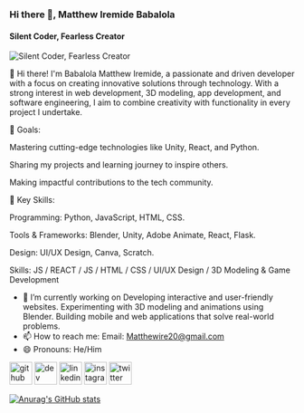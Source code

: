 ### Hi there 👋, Matthew Iremide Babalola
#### Silent Coder, Fearless Creator
![Silent Coder, Fearless Creator](https://pbs.twimg.com/profile_banners/1791168559734779904/1750673602/1080x360)

👋 Hi there! I'm Babalola Matthew Iremide, a passionate and driven developer with a focus on creating innovative solutions through technology. With a strong interest in web development, 3D modeling, app development, and software engineering, I aim to combine creativity with functionality in every project I undertake.

🎯 Goals:

Mastering cutting-edge technologies like Unity, React, and Python.

Sharing my projects and learning journey to inspire others.

Making impactful contributions to the tech community.

🌟 Key Skills:

Programming: Python, JavaScript, HTML, CSS.

Tools & Frameworks: Blender, Unity, Adobe Animate, React, Flask.

Design: UI/UX Design, Canva, Scratch.




Skills: JS / REACT / JS / HTML / CSS / UI/UX Design / 3D Modeling & Game Development

- 🔭 I’m currently working on Developing interactive and user-friendly websites.  Experimenting with 3D modeling and animations using Blender.  Building mobile and web applications that solve real-world problems. 
- 📫 How to reach me: Email: Matthewire20@gmail.com 
- 😄 Pronouns: He/Him 


[<img src='https://cdn.jsdelivr.net/npm/simple-icons@3.0.1/icons/github.svg' alt='github' height='40'>](https://github.com/Matthewire07)  [<img src='https://cdn.jsdelivr.net/npm/simple-icons@3.0.1/icons/dev-dot-to.svg' alt='dev' height='40'>](https://dev.to/Matthewire07)  [<img src='https://cdn.jsdelivr.net/npm/simple-icons@3.0.1/icons/linkedin.svg' alt='linkedin' height='40'>](https://www.linkedin.com/in/@Matthewire07/)  [<img src='https://cdn.jsdelivr.net/npm/simple-icons@3.0.1/icons/instagram.svg' alt='instagram' height='40'>](https://www.instagram.com/@matthewire_07/)  [<img src='https://cdn.jsdelivr.net/npm/simple-icons@3.0.1/icons/twitter.svg' alt='twitter' height='40'>](https://twitter.com/@Matthewire07)  

[![Anurag's GitHub stats](https://github-readme-stats.vercel.app/api?username=Matthewire07)](https://github.com/anuraghazra/github-readme-stats)
<!--
**Matthewire07/Matthewire07** is a ✨ _special_ ✨ repository because its `README.md` (this file) appears on your GitHub profile.

Here are some ideas to get you started:

- 🔭 I’m currently working on ...
- 🌱 I’m currently learning ...
- 👯 I’m looking to collaborate on ...
- 🤔 I’m looking for help with ...
- 💬 Ask me about ...
- 📫 How to reach me: ...
- 😄 Pronouns: ...
- ⚡ Fun fact: ...
-->
